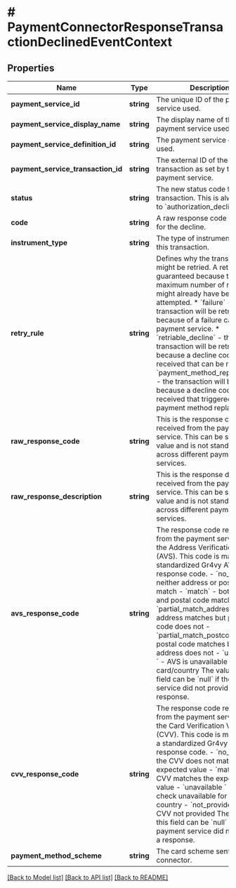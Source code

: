 # # PaymentConnectorResponseTransactionDeclinedEventContext

## Properties

Name | Type | Description | Notes
------------ | ------------- | ------------- | -------------
**payment_service_id** | **string** | The unique ID of the payment service used. | [optional]
**payment_service_display_name** | **string** | The display name of the payment service used. | [optional]
**payment_service_definition_id** | **string** | The payment service definition used. | [optional]
**payment_service_transaction_id** | **string** | The external ID of the transaction as set by the payment service. | [optional]
**status** | **string** | The new status code for the transaction. This is always set to &#x60;authorization_declined&#x60;. | [optional]
**code** | **string** | A raw response code returned for the decline. | [optional]
**instrument_type** | **string** | The type of instrument used for this transaction. | [optional]
**retry_rule** | **string** | Defines why the transaction might be retried. A retry is not guaranteed because the maximum number of retries might already have been attempted.  * &#x60;failure&#x60; - the transaction will be retried because of a failure calling   the payment service. * &#x60;retriable_decline&#x60; - the transaction will be retried because a decline code   was received that can be retried. * &#x60;payment_method_replacement&#x60; - the transaction will be retried because a   decline code was received that triggered a payment method replacement. | [optional]
**raw_response_code** | **string** | This is the response code received from the payment service. This can be set to any value and is not standardized across different payment services. | [optional]
**raw_response_description** | **string** | This is the response description received from the payment service. This can be set to any value and is not standardized across different payment services. | [optional]
**avs_response_code** | **string** | The response code received from the payment service for the Address Verification Check (AVS). This code is mapped to a standardized Gr4vy AVS response code.  - &#x60;no_match&#x60; - neither address or postal code match - &#x60;match&#x60; - both address and postal code match - &#x60;partial_match_address&#x60; - address matches but postal code does not - &#x60;partial_match_postcode&#x60; - postal code matches but address does not - &#x60;unavailable &#x60; - AVS is unavailable for card/country  The value of this field can be &#x60;null&#x60; if the payment service did not provide a response. | [optional]
**cvv_response_code** | **string** | The response code received from the payment service for the Card Verification Value (CVV). This code is mapped to a standardized Gr4vy CVV response code.  - &#x60;no_match&#x60; - the CVV does not match the expected value - &#x60;match&#x60; - the CVV matches the expected value - &#x60;unavailable &#x60; - CVV check unavailable for card our country - &#x60;not_provided &#x60; - CVV not provided  The value of this field can be &#x60;null&#x60; if the payment service did not provide a response. | [optional]
**payment_method_scheme** | **string** | The card scheme sent to the connector. | [optional]

[[Back to Model list]](../../README.md#models) [[Back to API list]](../../README.md#endpoints) [[Back to README]](../../README.md)
